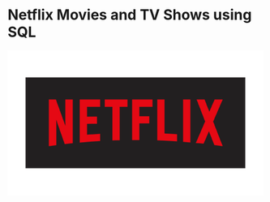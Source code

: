 # Netflix Movies and TV Shows using SQL
![Netflix Logo](https://github.com/vijay1612/Netfllix_pro/blob/main/pngimg.com%20-%20netflix_PNG6.png)
